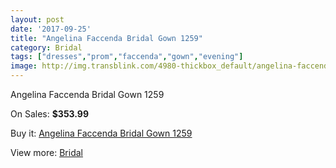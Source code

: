 ```yaml
---
layout: post
date: '2017-09-25'
title: "Angelina Faccenda Bridal Gown 1259"
category: Bridal
tags: ["dresses","prom","faccenda","gown","evening"]
image: http://img.transblink.com/4980-thickbox_default/angelina-faccenda-bridal-gown-1259.jpg
---
```

Angelina Faccenda Bridal Gown 1259

On Sales: **$353.99**
<a href="https://www.transblink.com/en/bridal/1563-angelina-faccenda-bridal-gown-1259.html"><amp-img layout="responsive" width="600" height="600" src="//img.transblink.com/4980-thickbox_default/angelina-faccenda-bridal-gown-1259.jpg" alt="Angelina Faccenda Bridal Gown 1259 0" /></a>
<a href="https://www.transblink.com/en/bridal/1563-angelina-faccenda-bridal-gown-1259.html"><amp-img layout="responsive" width="600" height="600" src="//img.transblink.com/4983-thickbox_default/angelina-faccenda-bridal-gown-1259.jpg" alt="Angelina Faccenda Bridal Gown 1259 1" /></a>
<a href="https://www.transblink.com/en/bridal/1563-angelina-faccenda-bridal-gown-1259.html"><amp-img layout="responsive" width="600" height="600" src="//img.transblink.com/4982-thickbox_default/angelina-faccenda-bridal-gown-1259.jpg" alt="Angelina Faccenda Bridal Gown 1259 2" /></a>
<a href="https://www.transblink.com/en/bridal/1563-angelina-faccenda-bridal-gown-1259.html"><amp-img layout="responsive" width="600" height="600" src="//img.transblink.com/4981-thickbox_default/angelina-faccenda-bridal-gown-1259.jpg" alt="Angelina Faccenda Bridal Gown 1259 3" /></a>

Buy it: [Angelina Faccenda Bridal Gown 1259](https://www.transblink.com/en/bridal/1563-angelina-faccenda-bridal-gown-1259.html "Angelina Faccenda Bridal Gown 1259")

View more: [Bridal](https://www.transblink.com/en/3-bridal "Bridal")